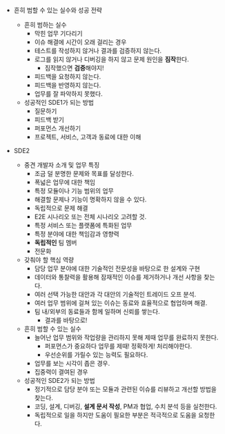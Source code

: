 - 흔히 범할 수 있는 실수와 성공 전략
	- 흔히 범하는 실수
		- 막힌 업무 기다리기
		- 이슈 해결에 시간이 오래 걸리는 경우
		- 테스트를 작성하지 않거나 결과를 검증하지 않는다.
		- 로그를 읽지 않거나 디버깅을 하지 않고 문제 원인을 **짐작**한다.
			- 짐작했으면 **검증**해야지!
		- 피드백을 요청하지 않는다.
		- 피드백을 반영하지 않는다.
		- 업무를 잘 파악하지 못했다.
	- 성공적인 SDE1가 되는 방법
		- 질문하기
		- 피드백 받기
		- 퍼포먼스 개선하기
		- 프로젝트, 서비스, 고객과 동료에 대한 이해

- SDE2
	- 중견 개발자 소개 및 업무 특징
		- 조금 덜 분명한 문제와 목표를 달성한다.
		- 폭넓은 업무에 대한 책임
		- 특정 모듈이나 기능 범위의 업무
		- 해결할 문제나 기능이 명확하지 않을 수 있다.
		- 독립적으로 문제 해결
		- E2E 시나리오 또는 전체 시나리오 고려할 것.
		- 특정 서비스 또는 플랫폼에 특화된 업무
		- 특정 분야에 대한 책임감과 영향력
		- **독립적인** 팀 멤버
		- 전문화
	- 갖춰야 할 핵심 역량
		- 담당 업무 분야에 대한 기술적인 전문성을 바탕으로 한 설계와 구현
		- 데이터와 통찰력을 활용해 잠재적인 이슈를 제거하거나 개선 사항을 찾는다.
		- 여러 선택 가능한 대안과 각 대안의 기술적인 트레이드 오프 분석.
		- 여러 업무 범위에 걸쳐 있는 이슈는 동료와 효율적으로 협업하며 해결.
		- 팀 내/외부의 동료들과 함께 일하며 신뢰를 쌓는다.
			- 결과를 바탕으로!
	- 흔히 범할 수 있는 실수
		- 늘어난 업무 범위와 작업량을 관리하지 못해 제때 업무를 완료하지 못한다.
			- 퍼포먼스가 중요하다 업무를 제때! 정확하게! 처리해야한다.
			- 우선순위를 가릴수 있는 능력도 필요하다.
		- 업무를 보는 시각이 좁은 경우.
		- 집중력이 결여된 경우
	- 성공적인 SDE2가 되는 방법
		- 정기적으로 담당 분야 또는 모듈과 관련된 이슈를 리뷰하고 개선할 방법을 찾는다.
		- 코딩, 설계, 디버깅, **설계 문서 작성**, PM과 협업, 수치 분석 등을 실천한다.
		- 독립적으로 일을 하지만 도움이 필요한 부분은 적극적으로 도움을 요청한다.